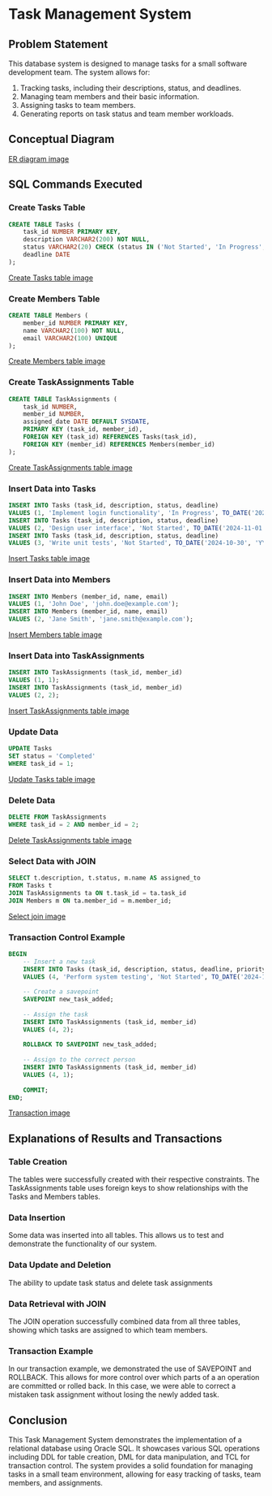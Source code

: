 # Task Management System

## Problem Statement

This database system is designed to manage tasks for a small software development team. The system allows for:

1. Tracking tasks, including their descriptions, status, and deadlines.
2. Managing team members and their basic information.
3. Assigning tasks to team members.
4. Generating reports on task status and team member workloads.

## Conceptual Diagram

[ER diagram image](/tables%20relation.PNG)


## SQL Commands Executed

### Create Tasks Table
```sql
CREATE TABLE Tasks (
    task_id NUMBER PRIMARY KEY,
    description VARCHAR2(200) NOT NULL,
    status VARCHAR2(20) CHECK (status IN ('Not Started', 'In Progress', 'Completed')),
    deadline DATE
);
```
[Create Tasks table image](/img/create_tasks.PNG)

### Create Members Table
```sql
CREATE TABLE Members (
    member_id NUMBER PRIMARY KEY,
    name VARCHAR2(100) NOT NULL,
    email VARCHAR2(100) UNIQUE
);
```
[Create Members table image](/img/create_members.PNG)

### Create TaskAssignments Table
```sql
CREATE TABLE TaskAssignments (
    task_id NUMBER,
    member_id NUMBER,
    assigned_date DATE DEFAULT SYSDATE,
    PRIMARY KEY (task_id, member_id),
    FOREIGN KEY (task_id) REFERENCES Tasks(task_id),
    FOREIGN KEY (member_id) REFERENCES Members(member_id)
);
```
[Create TaskAssignments table image](/img/create_tasks_assignments.PNG)

### Insert Data into Tasks
```sql
INSERT INTO Tasks (task_id, description, status, deadline) 
VALUES (1, 'Implement login functionality', 'In Progress', TO_DATE('2024-10-15', 'YYYY-MM-DD'));
INSERT INTO Tasks (task_id, description, status, deadline) 
VALUES (2, 'Design user interface', 'Not Started', TO_DATE('2024-11-01', 'YYYY-MM-DD'));
INSERT INTO Tasks (task_id, description, status, deadline) 
VALUES (3, 'Write unit tests', 'Not Started', TO_DATE('2024-10-30', 'YYYY-MM-DD'));
```
[Insert Tasks table image](/img/insert_tasks.PNG)

### Insert Data into Members
```sql
INSERT INTO Members (member_id, name, email) 
VALUES (1, 'John Doe', 'john.doe@example.com');
INSERT INTO Members (member_id, name, email) 
VALUES (2, 'Jane Smith', 'jane.smith@example.com');
```
[Insert Members table image](/img/insert_members.PNG)

### Insert Data into TaskAssignments
```sql
INSERT INTO TaskAssignments (task_id, member_id) 
VALUES (1, 1);
INSERT INTO TaskAssignments (task_id, member_id) 
VALUES (2, 2);
```
[Insert TaskAssignments table image](/img/insert_tasks_assignments.PNG)


### Update Data
```sql
UPDATE Tasks 
SET status = 'Completed' 
WHERE task_id = 1;
```
[Update Tasks table image](/img/update_tasks.PNG)

### Delete Data
```sql
DELETE FROM TaskAssignments 
WHERE task_id = 2 AND member_id = 2;
```
[Delete TaskAssignments table image](/img/delete_tasks_assignments.PNG)

### Select Data with JOIN
```sql
SELECT t.description, t.status, m.name AS assigned_to
FROM Tasks t
JOIN TaskAssignments ta ON t.task_id = ta.task_id
JOIN Members m ON ta.member_id = m.member_id;
```
[Select join image](/img/select_join.PNG)

### Transaction Control Example
```sql
BEGIN
    -- Insert a new task
    INSERT INTO Tasks (task_id, description, status, deadline, priority)
    VALUES (4, 'Perform system testing', 'Not Started', TO_DATE('2024-12-01', 'YYYY-MM-DD'), 'High');
    
    -- Create a savepoint
    SAVEPOINT new_task_added;
    
    -- Assign the task
    INSERT INTO TaskAssignments (task_id, member_id)
    VALUES (4, 2);
    
    ROLLBACK TO SAVEPOINT new_task_added;
    
    -- Assign to the correct person
    INSERT INTO TaskAssignments (task_id, member_id)
    VALUES (4, 1);
    
    COMMIT;
END;
```
[Transaction image](/img/tcl_example.PNG)

## Explanations of Results and Transactions

### Table Creation
The tables were successfully created with their respective constraints. The TaskAssignments table uses foreign keys to show relationships with the Tasks and Members tables.

### Data Insertion
Some data was inserted into all tables. This allows us to test and demonstrate the functionality of our system.

### Data Update and Deletion
The ability to update task status and delete task assignments

### Data Retrieval with JOIN
The JOIN operation successfully combined data from all three tables, showing which tasks are assigned to which team members.

### Transaction Example
In our transaction example, we demonstrated the use of SAVEPOINT and ROLLBACK. This allows for more control over which parts of a an operation are committed or rolled back. In this case, we were able to correct a mistaken task assignment without losing the newly added task.

## Conclusion

This Task Management System demonstrates the implementation of a relational database using Oracle SQL. It showcases various SQL operations including DDL for table creation, DML for data manipulation, and TCL for transaction control. The system provides a solid foundation for managing tasks in a small team environment, allowing for easy tracking of tasks, team members, and assignments.
